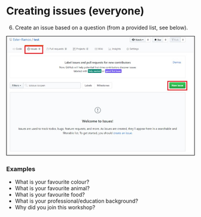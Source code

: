 # Creating issues (everyone)

6. Create an issue based on a question (from a provided list, see below).


![Create issue](images/create_issue.jpg)



### Examples 

* What is your favourite colour?
* What is your favourite animal?
* What is your favourite food? 
* What is your professional/education background?
* Why did you join this workshop?


